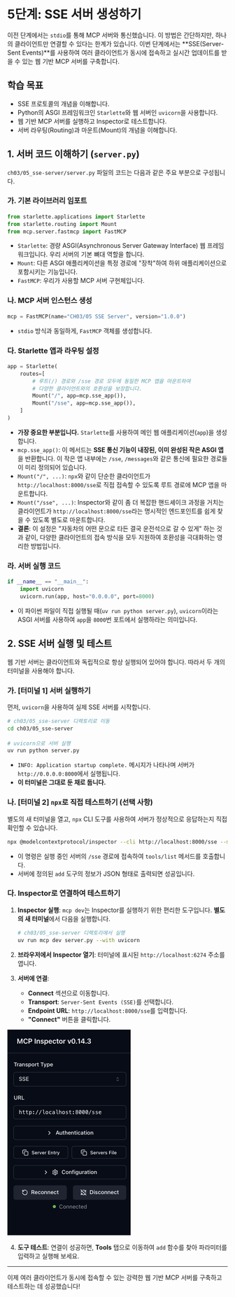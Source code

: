 # 5단계: SSE 서버 생성하기

이전 단계에서는 `stdio`를 통해 MCP 서버와 통신했습니다. 이 방법은 간단하지만, 하나의 클라이언트만 연결할 수 있다는 한계가 있습니다. 이번 단계에서는 **SSE(Server-Sent Events)**를 사용하여 여러 클라이언트가 동시에 접속하고 실시간 업데이트를 받을 수 있는 웹 기반 MCP 서버를 구축합니다.

## 학습 목표

-   SSE 프로토콜의 개념을 이해합니다.
-   Python의 ASGI 프레임워크인 `Starlette`와 웹 서버인 `uvicorn`을 사용합니다.
-   웹 기반 MCP 서버를 실행하고 Inspector로 테스트합니다.
-   서버 라우팅(Routing)과 마운트(Mount)의 개념을 이해합니다.

## 1. 서버 코드 이해하기 (`server.py`)

`ch03/05_sse-server/server.py` 파일의 코드는 다음과 같은 주요 부분으로 구성됩니다.

### 가. 기본 라이브러리 임포트

```python
from starlette.applications import Starlette
from starlette.routing import Mount
from mcp.server.fastmcp import FastMCP
```

-   `Starlette`: 경량 ASGI(Asynchronous Server Gateway Interface) 웹 프레임워크입니다. 우리 서버의 기본 뼈대 역할을 합니다.
-   `Mount`: 다른 ASGI 애플리케이션을 특정 경로에 "장착"하여 하위 애플리케이션으로 포함시키는 기능입니다.
-   `FastMCP`: 우리가 사용할 MCP 서버 구현체입니다.

### 나. MCP 서버 인스턴스 생성

```python
mcp = FastMCP(name="CH03/05 SSE Server", version="1.0.0")
```

-   `stdio` 방식과 동일하게, `FastMCP` 객체를 생성합니다.

### 다. Starlette 앱과 라우팅 설정

```python
app = Starlette(
    routes=[
        # 루트(/) 경로와 /sse 경로 모두에 동일한 MCP 앱을 마운트하여
        # 다양한 클라이언트와의 호환성을 보장합니다.
        Mount("/", app=mcp.sse_app()),
        Mount("/sse", app=mcp.sse_app()),
    ]
)
```

-   **가장 중요한 부분입니다.** `Starlette`를 사용하여 메인 웹 애플리케이션(`app`)을 생성합니다.
-   `mcp.sse_app()`: 이 메서드는 **SSE 통신 기능이 내장된, 이미 완성된 작은 ASGI 앱**을 반환합니다. 이 작은 앱 내부에는 `/sse`, `/messages`와 같은 통신에 필요한 경로들이 미리 정의되어 있습니다.
-   `Mount("/", ...)`: `npx`와 같이 단순한 클라이언트가 `http://localhost:8000/sse`로 직접 접속할 수 있도록 루트 경로에 MCP 앱을 마운트합니다.
-   `Mount("/sse", ...)`: Inspector와 같이 좀 더 복잡한 핸드셰이크 과정을 거치는 클라이언트가 `http://localhost:8000/sse`라는 명시적인 엔드포인트를 쉽게 찾을 수 있도록 별도로 마운트합니다.
-   **결론**: 이 설정은 "자동차의 어떤 문으로 타든 결국 운전석으로 갈 수 있게" 하는 것과 같이, 다양한 클라이언트의 접속 방식을 모두 지원하여 호환성을 극대화하는 영리한 방법입니다.

### 라. 서버 실행 코드

```python
if __name__ == "__main__":
    import uvicorn
    uvicorn.run(app, host="0.0.0.0", port=8000)
```

-   이 파이썬 파일이 직접 실행될 때(`uv run python server.py`), `uvicorn`이라는 ASGI 서버를 사용하여 `app`을 `8000`번 포트에서 실행하라는 의미입니다.

## 2. SSE 서버 실행 및 테스트

웹 기반 서버는 클라이언트와 독립적으로 항상 실행되어 있어야 합니다. 따라서 두 개의 터미널을 사용해야 합니다.

### 가. [터미널 1] 서버 실행하기

먼저, `uvicorn`을 사용하여 실제 SSE 서버를 시작합니다.

```bash
# ch03/05_sse-server 디렉토리로 이동
cd ch03/05_sse-server

# uvicorn으로 서버 실행
uv run python server.py
```

-   `INFO: Application startup complete.` 메시지가 나타나며 서버가 `http://0.0.0.0:8000`에서 실행됩니다.
-   **이 터미널은 그대로 둔 채로 둡니다.**

### 나. [터미널 2] `npx`로 직접 테스트하기 (선택 사항)

별도의 새 터미널을 열고, `npx` CLI 도구를 사용하여 서버가 정상적으로 응답하는지 직접 확인할 수 있습니다.

```bash
npx @modelcontextprotocol/inspector --cli http://localhost:8000/sse --method tools/list
```

-   이 명령은 실행 중인 서버의 `/sse` 경로에 접속하여 `tools/list` 메서드를 호출합니다.
-   서버에 정의된 `add` 도구의 정보가 JSON 형태로 출력되면 성공입니다.

### 다. Inspector로 연결하여 테스트하기

1.  **Inspector 실행**: `mcp dev`는 Inspector를 실행하기 위한 편리한 도구입니다. **별도의 새 터미널**에서 다음을 실행합니다.
    ```bash
    # ch03/05_sse-server 디렉토리에서 실행
    uv run mcp dev server.py --with uvicorn
    ```
2.  **브라우저에서 Inspector 열기**: 터미널에 표시된 `http://localhost:6274` 주소를 엽니다.

3.  **서버에 연결**:
    -   **Connect** 섹션으로 이동합니다.
    -   **Transport**: `Server-Sent Events (SSE)`를 선택합니다.
    -   **Endpoint URL**: `http://localhost:8000/sse`를 입력합니다.
    -   **"Connect"** 버튼을 클릭합니다.

![sse-connection.png 화일](./sse-connection.png) 

4.  **도구 테스트**: 연결이 성공하면, **Tools** 탭으로 이동하여 `add` 함수를 찾아 파라미터를 입력하고 실행해 보세요.

---

이제 여러 클라이언트가 동시에 접속할 수 있는 강력한 웹 기반 MCP 서버를 구축하고 테스트하는 데 성공했습니다! 